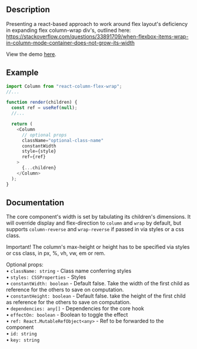 ## Description

Presenting a react-based approach to work around flex layout's deficiency in expanding flex column-wrap div's, outlined here:
https://stackoverflow.com/questions/33891709/when-flexbox-items-wrap-in-column-mode-container-does-not-grow-its-width

View the demo <a href="https://codesandbox.io/s/react-flex-column-wrap-demo-6y9348">here</a>.

## Example

```javascript
import Column from "react-column-flex-wrap";
//...

function render(children) {
  const ref = useRef(null);
  //...

  return (
    <Column
      // optional props
      className="optional-class-name"
      constantWidth
      style={style}
      ref={ref}
    >
      {...children}
    </Column>
  );
}
```

## Documentation

The core component's width is set by tabulating its children's dimensions. It will override display and flex-direction to `column` and `wrap` by default, but supports `column-reverse` and `wrap-reverse` if passed in via styles or a css class.

Important! The column's max-height or height has to be specified via styles or css class, in px, %, vh, vw, em or rem.

Optional props:
<br />• `className: string` - Class name conferring styles
<br />• `styles: CSSProperties` - Styles
<br />• `constantWidth: boolean` - Default false. Take the width of the first child as reference for the others to save on computation.
<br />• `constantHeight: boolean` - Default false. take the height of the first child as reference for the others to save on computation.
<br />• `dependencies: any[]` - Dependencies for the core hook
<br />• `effectOn: boolean` - Boolean to toggle the effect
<br />• `ref: React.MutableRefObject<any>` - Ref to be forwarded to the component
<br />• `id: string`
<br />• `key: string`
